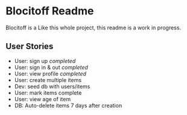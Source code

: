 # Blocitoff Readme

Blocitoff is a Like this whole project, this readme is a work in progress.

## User Stories
* User: sign up *completed*
* User: sign in & out *completed*
* User: view profile *completed*
* User: create multiple items
* Dev: seed db with users/items
* User: mark items complete
* User: view age of item
* DB: Auto-delete items 7 days after creation
